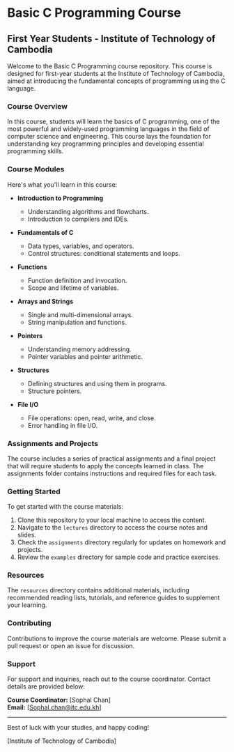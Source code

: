 # Basic C Programming Course
## First Year Students - Institute of Technology of Cambodia

Welcome to the Basic C Programming course repository. This course is designed for first-year students at the Institute of Technology of Cambodia, aimed at introducing the fundamental concepts of programming using the C language.

### Course Overview

In this course, students will learn the basics of C programming, one of the most powerful and widely-used programming languages in the field of computer science and engineering. This course lays the foundation for understanding key programming principles and developing essential programming skills.

### Course Modules

Here's what you'll learn in this course:

- **Introduction to Programming**
  - Understanding algorithms and flowcharts.
  - Introduction to compilers and IDEs.

- **Fundamentals of C**
  - Data types, variables, and operators.
  - Control structures: conditional statements and loops.

- **Functions**
  - Function definition and invocation.
  - Scope and lifetime of variables.

- **Arrays and Strings**
  - Single and multi-dimensional arrays.
  - String manipulation and functions.

- **Pointers**
  - Understanding memory addressing.
  - Pointer variables and pointer arithmetic.

- **Structures**
  - Defining structures and using them in programs.
  - Structure pointers.

- **File I/O**
  - File operations: open, read, write, and close.
  - Error handling in file I/O.

### Assignments and Projects

The course includes a series of practical assignments and a final project that will require students to apply the concepts learned in class. The assignments folder contains instructions and required files for each task.

### Getting Started

To get started with the course materials:

1. Clone this repository to your local machine to access the content.
2. Navigate to the `lectures` directory to access the course notes and slides.
3. Check the `assignments` directory regularly for updates on homework and projects.
4. Review the `examples` directory for sample code and practice exercises.

### Resources

The `resources` directory contains additional materials, including recommended reading lists, tutorials, and reference guides to supplement your learning.

### Contributing

Contributions to improve the course materials are welcome. Please submit a pull request or open an issue for discussion.

### Support

For support and inquiries, reach out to the course coordinator. Contact details are provided below:

**Course Coordinator:** [Sophal Chan]  
**Email:** [Sophal.chan@itc.edu.kh]

---

Best of luck with your studies, and happy coding!

[Institute of Technology of Cambodia]

